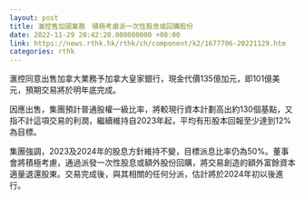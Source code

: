 ```yaml
---
layout: post
title: 滙控售加國業務　積極考慮派一次性股息或回購股份
date: 2022-11-29 20:42:20.000000000 +08:00
link: https://news.rthk.hk/rthk/ch/component/k2/1677706-20221129.htm
categories: rthk
---
```


滙控同意出售加拿大業務予加拿大皇家銀行，現金代價135億加元，即101億美元，預期交易將於明年底完成。

因應出售，集團預計普通股權一級比率，將較現行資本計劃高出約130個基點，又指不計這項交易的利潤，繼續維持自2023年起，平均有形股本回報至少達到12%為目標。

集團強調，2023及2024年的股息方針維持不變，目標派息比率仍為50%。董事會將積極考慮，通過派發一次性股息或額外股份回購，將交易創造的額外富餘資本適量退還股東。交易完成後，與其相關的任何分派，估計將於2024年初以後進行。
